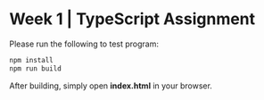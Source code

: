 # Week 1 | TypeScript Assignment
Please run the following to test program:
```sh
npm install
npm run build
```

After building, simply open **index.html** in your browser.